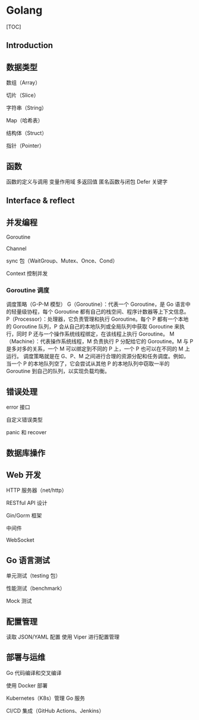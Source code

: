 # Golang

[TOC]

## Introduction

## 数据类型

数组（Array）

切片（Slice）

字符串（String）

Map（哈希表）

结构体（Struct）

指针（Pointer）

## 函数

函数的定义与调用
变量作用域
多返回值
匿名函数与闭包
Defer 关键字

## Interface & reflect

## 并发编程

Goroutine

Channel

sync 包（WaitGroup、Mutex、Once、Cond）

Context 控制并发

### Goroutine 调度

调度策略（G-P-M 模型）
G（Goroutine）：代表一个 Goroutine，是 Go 语言中的轻量级协程，每个 Goroutine 都有自己的栈空间、程序计数器等上下文信息。
P（Processor）：处理器，它负责管理和执行 Goroutine。每个 P 都有一个本地的 Goroutine 队列，P 会从自己的本地队列或全局队列中获取 Goroutine 来执行，同时 P 还与一个操作系统线程绑定，在该线程上执行 Goroutine。
M（Machine）：代表操作系统线程，M 负责执行 P 分配给它的 Goroutine。M 与 P 是多对多的关系，一个 M 可以绑定到不同的 P 上，一个 P 也可以在不同的 M 上运行。
调度策略就是在 G、P、M 之间进行合理的资源分配和任务调度。例如，当一个 P 的本地队列空了，它会尝试从其他 P 的本地队列中窃取一半的 Goroutine 到自己的队列，以实现负载均衡。



## 错误处理

error 接口

自定义错误类型

panic 和 recover

## 数据库操作

## Web 开发

HTTP 服务器（net/http）

RESTful API 设计

Gin/Gorm 框架

中间件

WebSocket

## Go 语言测试

单元测试（testing 包）

性能测试（benchmark）

Mock 测试

## 配置管理
读取 JSON/YAML 配置
使用 Viper 进行配置管理

## 部署与运维

Go 代码编译和交叉编译

使用 Docker 部署

Kubernetes（K8s）管理 Go 服务

CI/CD 集成（GitHub Actions、Jenkins）